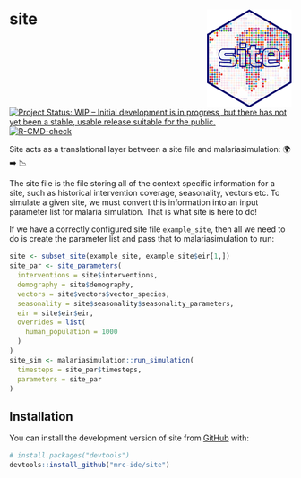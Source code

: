 
<!-- README.md is generated from README.Rmd. Please edit that file -->

# site <img src="man/figures/Site.png" align="right" width=30% height=30% />

<!-- badges: start -->

[![Project Status: WIP – Initial development is in progress, but there
has not yet been a stable, usable release suitable for the
public.](https://www.repostatus.org/badges/latest/wip.svg)](https://www.repostatus.org/#wip)
[![R-CMD-check](https://github.com/mrc-ide/site/workflows/R-CMD-check/badge.svg)](https://github.com/mrc-ide/site/actions)
<!-- badges: end -->

Site acts as a translational layer between a site file and
malariasimulation: 🌍 ➡️ 📉

The site file is the file storing all of the context specific
information for a site, such as historical intervention coverage,
seasonality, vectors etc. To simulate a given site, we must convert this
information into an input parameter list for malaria simulation. That is
what site is here to do!

If we have a correctly configured site file `example_site`, then all we
need to do is create the parameter list and pass that to
malariasimulation to run:

``` r
site <- subset_site(example_site, example_site$eir[1,])
site_par <- site_parameters(
  interventions = site$interventions,
  demography = site$demography,
  vectors = site$vectors$vector_species,
  seasonality = site$seasonality$seasonality_parameters,
  eir = site$eir$eir,
  overrides = list(
    human_population = 1000
  )
)
site_sim <- malariasimulation::run_simulation(
  timesteps = site_par$timesteps,
  parameters = site_par
)
```

## Installation

You can install the development version of site from
[GitHub](https://github.com/) with:

``` r
# install.packages("devtools")
devtools::install_github("mrc-ide/site")
```
